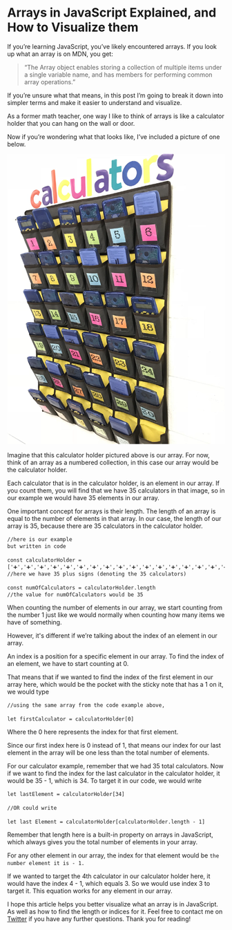 # Arrays in JavaScript Explained, and How to Visualize them

If you’re learning JavaScript, you’ve likely encountered arrays. If you look up what an array is on MDN, you get:

> “The Array object enables storing a collection of multiple items under a single variable name, and has members for performing common array operations.”

If you’re unsure what that means, in this post I’m going to break it down into simpler terms and make it easier to understand and visualize.

As a former math teacher, one way I like to think of arrays is like a calculator holder that you can hang on the wall or door.

Now if you’re wondering what that looks like, I’ve included a picture of one below.

<img src="calculator-caddy.jpeg" alt="picture of calculator holder hanging on wall. Has 36 pockets, and 35 of them have a calculator inside of them.">

Imagine that this calculator holder pictured above is our array. For now, think of an array as a numbered collection, in this case our array would be the calculator holder.

Each calculator that is in the calculator holder, is an element in our array. If you count them, you will find that we have 35 calculators in that image, so in our example we would have 35 elements in our array.

One important concept for arrays is their length. The length of an array is equal to the number of elements in that array. In our case, the length of our array is 35, because there are 35 calculators in the calculator holder.

    //here is our example
    but written in code

    const calculatorHolder = ['➕','➕','➕','➕','➕','➕','➕','➕','➕','➕','➕','➕','➕','➕','➕','➕','➕','➕','➕','➕','➕','➕','➕','➕','➕','➕','➕','➕','➕','➕','➕','➕','➕','➕','➕']
    //here we have 35 plus signs (denoting the 35 calculators)

    const numOfCalculators = calculatorHolder.length
    //the value for numOfCalculators would be 35

When counting the number of elements in our array, we start counting from the number 1 just like we would normally when counting how many items we have of something.

However, it's different if we’re talking about the index of an element in our array.

An index is a position for a specific element in our array. To find the index of an element, we have to start counting at 0.

That means that if we wanted to find the index of the first element in our array here, which would be the pocket with the sticky note that has a 1 on it, we would type

    //using the same array from the code example above,

    let firstCalculator = calculatorHolder[0]

Where the 0 here represents the index for that first element.

Since our first index here is 0 instead of 1, that means our index for our last element in the array will be one less than the total number of elements.

For our calculator example, remember that we had 35 total calculators. Now if we want to find the index for the last calculator in the calculator holder, it would be 35 - 1, which is 34. To target it in our code, we would write

    let lastElement = calculatorHolder[34]

    //OR could write

    let last Element = calculatorHolder[calculatorHolder.length - 1]

Remember that length here is a built-in property on arrays in JavaScript, which always gives you the total number of elements in your array.

For any other element in our array, the index for that element would be
`the number element it is - 1.` 

If we wanted to target the 4th calculator in our calculator holder here, it would have the index 4 - 1, which equals 3. So we would use index 3 to target it. This equation works for any element in our array.

I hope this article helps you better visualize what an array is in JavaScript. As well as how to find the length or indices for it. Feel free to contact me on <a href="https://twitter.com/LeahTCodes">Twitter</a> if you have any further questions. Thank you for reading!
